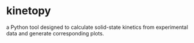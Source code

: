# kinetopy
a Python tool designed to calculate solid-state kinetics from experimental data and generate corresponding plots.

